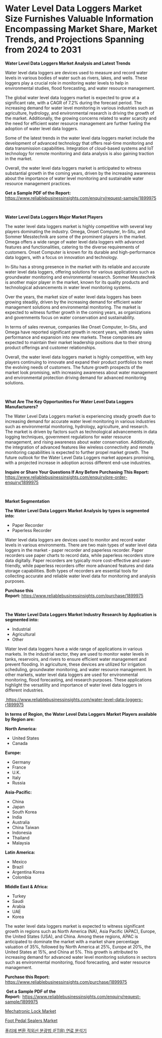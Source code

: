 <p><h1>Water Level Data Loggers Market Size Furnishes Valuable Information Encompassing Market Share, Market Trends, and Projections Spanning from 2024 to 2031</h1></p><p><strong>Water Level Data Loggers Market Analysis and Latest Trends</strong></p>
<p><p>Water level data loggers are devices used to measure and record water levels in various bodies of water such as rivers, lakes, and wells. These loggers play a crucial role in monitoring water levels to help in environmental studies, flood forecasting, and water resource management.</p><p>The global water level data loggers market is expected to grow at a significant rate, with a CAGR of 7.2% during the forecast period. The increasing demand for water level monitoring in various industries such as agriculture, hydrology, and environmental research is driving the growth of the market. Additionally, the growing concerns related to water scarcity and the need for efficient water resource management are further fueling the adoption of water level data loggers.</p><p>Some of the latest trends in the water level data loggers market include the development of advanced technology that offers real-time monitoring and data transmission capabilities. Integration of cloud-based systems and IoT technology for remote monitoring and data analysis is also gaining traction in the market.</p><p>Overall, the water level data loggers market is anticipated to witness substantial growth in the coming years, driven by the increasing awareness about the importance of water level monitoring and sustainable water resource management practices.</p></p>
<p><strong>Get a Sample PDF of the Report:&nbsp;</strong> <a href="https://www.reliablebusinessinsights.com/enquiry/request-sample/1899975">https://www.reliablebusinessinsights.com/enquiry/request-sample/1899975</a></p>
<p>&nbsp;</p>
<p><strong>Water Level Data Loggers Major Market Players</strong></p>
<p><p>The water level data loggers market is highly competitive with several key players dominating the industry. Omega, Onset Computer, In-Situ, and Sommer Messtechnik are some of the prominent players in the market. Omega offers a wide range of water level data loggers with advanced features and functionalities, catering to the diverse requirements of customers. Onset Computer is known for its durable and high-performance data loggers, with a focus on innovation and technology.</p><p>In-Situ has a strong presence in the market with its reliable and accurate water level data loggers, offering solutions for various applications such as groundwater monitoring and environmental research. Sommer Messtechnik is another major player in the market, known for its quality products and technological advancements in water level monitoring systems.</p><p>Over the years, the market size of water level data loggers has been growing steadily, driven by the increasing demand for efficient water management solutions and environmental monitoring. The market is expected to witness further growth in the coming years, as organizations and governments focus on water conservation and sustainability.</p><p>In terms of sales revenue, companies like Onset Computer, In-Situ, and Omega have reported significant growth in recent years, with steady sales performance and expansion into new markets. These companies are expected to maintain their market leadership positions due to their strong product offerings and customer relationships.</p><p>Overall, the water level data loggers market is highly competitive, with key players continuing to innovate and expand their product portfolios to meet the evolving needs of customers. The future growth prospects of the market look promising, with increasing awareness about water management and environmental protection driving demand for advanced monitoring solutions.</p></p>
<p>&nbsp;</p>
<p><strong>What Are The Key Opportunities For Water Level Data Loggers Manufacturers?</strong></p>
<p><p>The Water Level Data Loggers market is experiencing steady growth due to increasing demand for accurate water level monitoring in various industries such as environmental monitoring, hydrology, agriculture, and research. The market is driven by factors such as technological advancements in data logging techniques, government regulations for water resource management, and rising awareness about water conservation. Additionally, the integration of advanced features like wireless connectivity and remote monitoring capabilities is expected to further propel market growth. The future outlook for the Water Level Data Loggers market appears promising, with a projected increase in adoption across different end-use industries.</p></p>
<p><strong>Inquire or Share Your Questions If Any Before Purchasing This Report:</strong> <a href="https://www.reliablebusinessinsights.com/enquiry/pre-order-enquiry/1899975">https://www.reliablebusinessinsights.com/enquiry/pre-order-enquiry/1899975</a></p>
<p>&nbsp;</p>
<p><strong>Market Segmentation</strong></p>
<p><strong>The Water Level Data Loggers Market Analysis by types is segmented into:</strong></p>
<p><ul><li>Paper Recorder</li><li>Paperless Recorder</li></ul></p>
<p><p>Water level data loggers are devices used to monitor and record water levels in various environments. There are two main types of water level data loggers in the market - paper recorder and paperless recorder. Paper recorders use paper charts to record data, while paperless recorders store data digitally. Paper recorders are typically more cost-effective and user-friendly, while paperless recorders offer more advanced features and data storage capabilities. Both types of recorders are essential tools for collecting accurate and reliable water level data for monitoring and analysis purposes.</p></p>
<p><strong>Purchase this Report:&nbsp;</strong><a href="https://www.reliablebusinessinsights.com/purchase/1899975">https://www.reliablebusinessinsights.com/purchase/1899975</a></p>
<p>&nbsp;</p>
<p><strong>The Water Level Data Loggers Market Industry Research by Application is segmented into:</strong></p>
<p><ul><li>Industrial</li><li>Agricultural</li><li>Other</li></ul></p>
<p><p>Water level data loggers have a wide range of applications in various markets. In the industrial sector, they are used to monitor water levels in tanks, reservoirs, and rivers to ensure efficient water management and prevent flooding. In agriculture, these devices are utilized for irrigation scheduling, groundwater monitoring, and water resource management. In other markets, water level data loggers are used for environmental monitoring, flood forecasting, and research purposes. These applications highlight the versatility and importance of water level data loggers in different industries.</p></p>
<p><a href="https://www.reliablebusinessinsights.com/water-level-data-loggers-r1899975">&nbsp;https://www.reliablebusinessinsights.com/water-level-data-loggers-r1899975</a></p>
<p><strong>In terms of Region, the Water Level Data Loggers Market Players available by Region are:</strong></p>
<p>
    <p> <strong> North America: </strong>
        <ul>
            <li>United States</li>
            <li>Canada</li>
        </ul>
        </p> 
    <p> <strong> Europe: </strong>
        <ul>
            <li>Germany</li>
            <li>France</li>
            <li>U.K.</li>
            <li>Italy</li>
            <li>Russia</li>
        </ul>
        </p> 
    <p> <strong> Asia-Pacific: </strong>
        <ul>
            <li>China</li>
            <li>Japan</li>
            <li>South Korea</li>
            <li>India</li>
            <li>Australia</li>
            <li>China Taiwan</li>
            <li>Indonesia</li>
            <li>Thailand</li>
            <li>Malaysia</li>
        </ul>
        </p> 
    <p> <strong> Latin America: </strong>
        <ul>
            <li>Mexico</li>
            <li>Brazil</li>
            <li>Argentina Korea</li>
            <li>Colombia</li>
        </ul>
        </p> 
    <p> <strong> Middle East & Africa: </strong>
        <ul>
            <li>Turkey</li>
            <li>Saudi</li>
            <li>Arabia</li>
            <li>UAE</li>
            <li>Korea</li>
        </ul>
    </p>
    </p>
<p><p>The water level data loggers market is expected to witness significant growth in regions such as North America (NA), Asia Pacific (APAC), Europe, the United States (USA), and China. Among these regions, APAC is anticipated to dominate the market with a market share percentage valuation of 35%, followed by North America at 25%, Europe at 20%, the United States at 15%, and China at 5%. This growth is attributed to increasing demand for advanced water level monitoring solutions in sectors such as environmental monitoring, flood forecasting, and water resource management.</p></p>
<p><strong>Purchase this Report: </strong><a href="https://www.reliablebusinessinsights.com/purchase/1899975">https://www.reliablebusinessinsights.com/purchase/1899975</a></p>
<p>&nbsp;<strong>Get a Sample PDF of the Report:&nbsp;&nbsp;</strong><a href="https://www.reliablebusinessinsights.com/enquiry/request-sample/1899975">https://www.reliablebusinessinsights.com/enquiry/request-sample/1899975</a></p>
<p><strong></strong></p>
<p><p><a href="https://github.com/Paul14Anderson63/Market-Research-Report-List-4/blob/main/mechatronic-lock-market.md">Mechatronic Lock Market</a></p><p><a href="https://github.com/guneycigdem35/Market-Research-Report-List-4/blob/main/foot-pedal-sealers-market.md">Foot Pedal Sealers Market</a></p><p><a href="https://github.com/marufmohassin05/Market-Research-Report-List-1/blob/main/4828173172022.md">푸리에 변환 적외선 분광법 (FTIR) 연료 분석기</a></p></p>